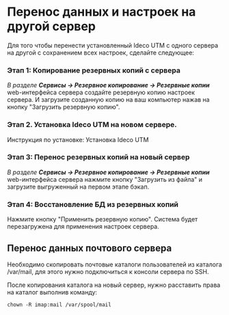 # Перенос данных и настроек на другой сервер

Для того чтобы перенести установленный Ideco UTM с одного сервера на
другой с сохранением всех настроек, сделайте следующее:

### Этап 1: Копирование резервных копий с сервера

*В разделе **Сервисы -\> Резервное копирование -\> Резервные копии***
web-интерфейса сервера создайте резервную копию настроек сервера. И
загрузите созданную копию на ваш компьютер нажав на кнопку
"Загрузить резервную копию". 

### Этап 2. Установка Ideco UTM на новом сервере.

<div>

Инструкция по установке: Установка Ideco UTM

### Этап 3: Перенос резервных копий на новый сервер 

*В разделе **Сервисы -\> Резервное копирование -\> Резервные копии***
web-интерфейса сервера нажмите кнопку "Загрузить из файла" и загрузите
выгруженный на первом этапе бэкап. 

### Этап 4: Восстановление БД из резервных копий 

</div>

<div>

Нажмите кнопку "Применить резервную копию". Система будет перезагружена
для применения настроек сервера.

</div>

<div>

## Перенос данных почтового сервера

Необходимо скопировать почтовые каталоги пользователей из каталога
/var/mail, для этого нужно подключиться к консоли сервера по SSH.

После копирования каталога на новый сервер, нужно расставить права на
каталог выполнив команду:

    chown -R imap:mail /var/spool/mail

</div>
